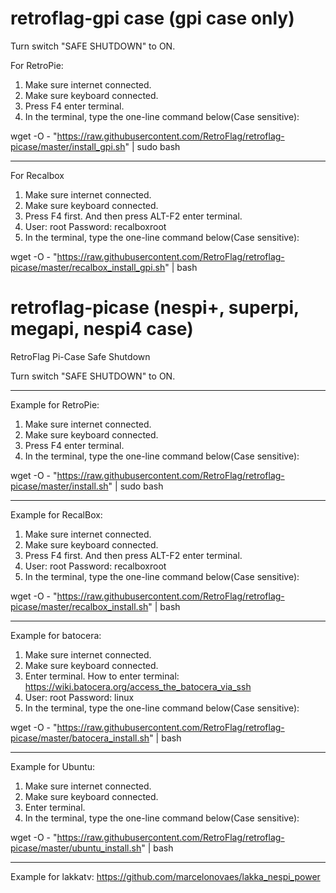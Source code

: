 # retroflag-gpi case (gpi case only)
Turn switch "SAFE SHUTDOWN" to ON.

For RetroPie:

1. Make sure internet connected.
2. Make sure keyboard connected.
3. Press F4 enter terminal.
4. In the terminal, type the one-line command below(Case sensitive):

wget -O - "https://raw.githubusercontent.com/RetroFlag/retroflag-picase/master/install_gpi.sh" | sudo bash

--------------------
For Recalbox
1. Make sure internet connected.
2. Make sure keyboard connected.
3. Press F4 first. And then press ALT-F2 enter terminal.
4. User: root Password: recalboxroot
5. In the terminal, type the one-line command below(Case sensitive):

wget -O - "https://raw.githubusercontent.com/RetroFlag/retroflag-picase/master/recalbox_install_gpi.sh" | bash



# retroflag-picase (nespi+, superpi, megapi, nespi4 case)
RetroFlag Pi-Case Safe Shutdown

Turn switch "SAFE SHUTDOWN" to ON.

--------------------

Example for RetroPie:
1. Make sure internet connected.
2. Make sure keyboard connected.
3. Press F4 enter terminal.
4. In the terminal, type the one-line command below(Case sensitive):

wget -O - "https://raw.githubusercontent.com/RetroFlag/retroflag-picase/master/install.sh" | sudo bash

--------------------

Example for RecalBox:
1. Make sure internet connected.
2. Make sure keyboard connected.
3. Press F4 first. And then press ALT-F2 enter terminal.
4. User: root Password: recalboxroot
5. In the terminal, type the one-line command below(Case sensitive):

wget -O - "https://raw.githubusercontent.com/RetroFlag/retroflag-picase/master/recalbox_install.sh" | bash

--------------------

Example for batocera:
1. Make sure internet connected.
2. Make sure keyboard connected.
3. Enter terminal. How to enter terminal: https://wiki.batocera.org/access_the_batocera_via_ssh
4. User: root Password: linux
5. In the terminal, type the one-line command below(Case sensitive):

wget -O - "https://raw.githubusercontent.com/RetroFlag/retroflag-picase/master/batocera_install.sh" | bash

--------------------

Example for Ubuntu:
1. Make sure internet connected.
2. Make sure keyboard connected.
3. Enter terminal.
4. In the terminal, type the one-line command below(Case sensitive):

wget -O - "https://raw.githubusercontent.com/RetroFlag/retroflag-picase/master/ubuntu_install.sh" | bash

--------------------

Example for lakkatv:
https://github.com/marcelonovaes/lakka_nespi_power
